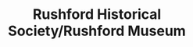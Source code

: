 ---
layout: repo
title: "Rushford Historical Society/Rushford Museum"
id: 22255
permalink: repos/22255/
---